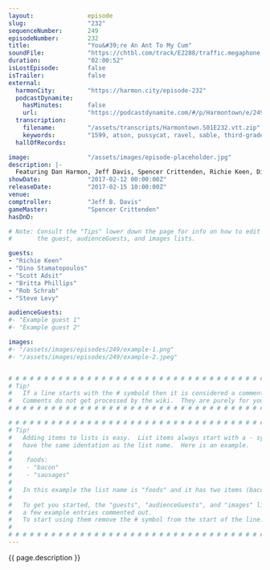 ```yaml
---
layout:               episode
slug:                 "232"
sequenceNumber:       249
episodeNumber:        232
title:                "You&#39;re An Ant To My Cum"
soundFile:            "https://chtbl.com/track/E2288/traffic.megaphone.fm/STA5112786742.mp3?updated=1596825121"
duration:             "02:00:52"
isLostEpisode:        false
isTrailer:            false
external:
  harmonCity:         "https://harmon.city/episode-232"
  podcastDynamite:
    hasMinutes:       false
    url:              "https://podcastdynamite.com/#/p/Harmontown/e/249/232"
  transcription:
    filename:         "/assets/transcripts/Harmontown.S01E232.vtt.zip"
    keywords:         "1599, atson, pussycat, ravel, sable, third-grade, deep-fried, coached, nougat, trent, brita, keane, geese, hitchcock, swans, essay, ostrich, samoans, weinberg, graders, richie, bueller, destabilization, snorkeling, arden"
  hallOfRecords:      

image:                "/assets/images/episode-placeholder.jpg"
description: |-
  Featuring Dan Harmon, Jeff Davis, Spencer Crittenden, Richie Keen, Dino Stamatopoulos, Scott Adsit, Britta Phillips, Rob Schrab and Steve Levy.
showDate:             "2017-02-12 00:00:00Z"
releaseDate:          "2017-02-15 10:00:00Z"
venue:                
comptroller:          "Jeff B. Davis"
gameMaster:           "Spencer Crittenden"
hasDnD:               

# Note: Consult the "Tips" lower down the page for info on how to edit
#       the guest, audienceGuests, and images lists.

guests:
- "Richie Keen"
- "Dino Stamatopoulos"
- "Scott Adsit"
- "Britta Phillips"
- "Rob Schrab"
- "Steve Levy"

audienceGuests:
#- "Example guest 1"
#- "Example guest 2"

images:
#- "/assets/images/episodes/249/example-1.png"
#- "/assets/images/episodes/249/example-2.jpeg"


# # # # # # # # # # # # # # # # # # # # # # # # # # # # # # # # # # # # # # # # # # # # #
# Tip!
#   If a line starts with the # symbold then it is considered a comment.
#   Comments do not get processed by the wiki.  They are purely for your information.
# # # # # # # # # # # # # # # # # # # # # # # # # # # # # # # # # # # # # # # # # # # # #

# # # # # # # # # # # # # # # # # # # # # # # # # # # # # # # # # # # # # # # # # # # # #
# Tip!
#   Adding items to lists is easy.  List items always start with a - symbol and have
#   have the same identation as the list name.  Here is an example.
#
#    foods:
#    - "bacon"
#    - "sausages"
#
#   In this example the list name is "foods" and it has two items (bacon, and sausages).
#
#   To get you started, the "guests", "audienceGuests", and "images" lists below have
#   a few example entries commented out.
#   To start using them remove the # symbol from the start of the line.
#
# # # # # # # # # # # # # # # # # # # # # # # # # # # # # # # # # # # # # # # # # # # # #
---
```


<!-- The episode description will be rendered here -->
{{ page.description }}

<!-- Add your content BELOW here -->
<!-- vvvvvvvvvvvvvvvvvvvvvvvvvvv -->




<!-- ^^^^^^^^^^^^^^^^^^^^^^^^^^^ -->
<!-- Add your content ABOVE here -->

<!-- The episode gallery will be rendered here -->